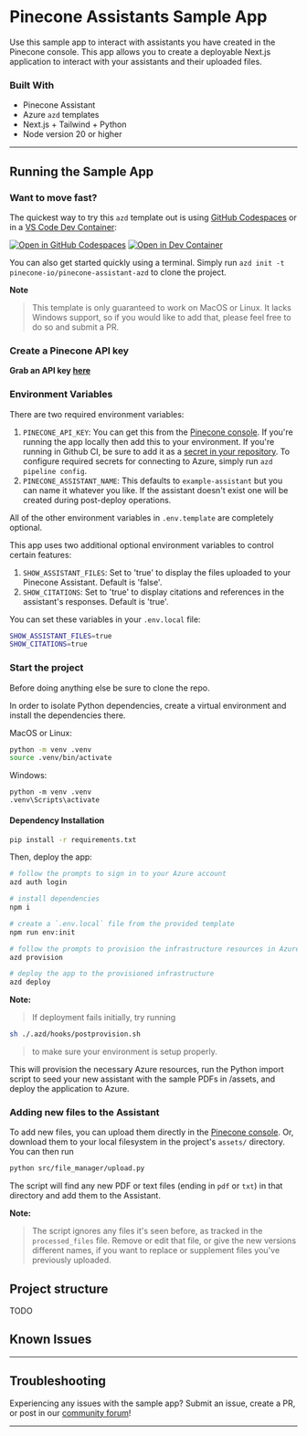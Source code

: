 # Pinecone Assistants Sample App

Use this sample app to interact with assistants you have created in the Pinecone console. This app allows you to create a deployable Next.js application to interact with your assistants and their uploaded files.

### Built With

- Pinecone Assistant
- Azure `azd` templates
- Next.js + Tailwind + Python
- Node version 20 or higher

---

## Running the Sample App

### Want to move fast?

The quickest way to try this `azd` template out is using [GitHub Codespaces](https://docs.github.com/en/codespaces) or in a [VS Code Dev Container](https://code.visualstudio.com/docs/devcontainers/containers):

[![Open in GitHub Codespaces](https://img.shields.io/static/v1?style=for-the-badge&label=GitHub+Codespaces&message=Open&color=brightgreen&logo=github)](https://github.com/codespaces/new/pinecone-io/pinecone-assistant-azd)
[![Open in Dev Container](https://img.shields.io/static/v1?style=for-the-badge&label=Dev+Containers&message=Open&color=blue&logo=visualstudiocode)](https://vscode.dev/redirect?url=vscode://ms-vscode-remote.remote-containers/cloneInVolume?url=https://github.com/pinecone-io/pinecone-assistant-azd)

You can also get started quickly using a terminal. Simply run `azd init -t pinecone-io/pinecone-assistant-azd` to clone the project.

**Note**
> This template is only guaranteed to work on MacOS or Linux. It lacks Windows support, so if you would like to add that, please feel free to do so and submit a PR.

### Create a Pinecone API key

**Grab an API key [here](https://app.pinecone.io/-/projects/-/keys)**

### Environment Variables

There are two required environment variables:

1. `PINECONE_API_KEY`: You can get this from the [Pinecone console](https://app.pinecone.io/-/projects/-/keys). If you're running the app locally then add this to your environment. If you're running in Github CI, be sure to add it as a [secret in your repository](https://docs.github.com/en/actions/security-for-github-actions/security-guides/using-secrets-in-github-actions). To configure required secrets for connecting to Azure, simply run `azd pipeline config`.
2. `PINECONE_ASSISTANT_NAME`: This defaults to `example-assistant` but you can name it whatever you like. If the assistant doesn't exist one will be created during post-deploy operations.

All of the other environment variables in `.env.template` are completely optional.

This app uses two additional optional environment variables to control certain features:

1. `SHOW_ASSISTANT_FILES`: Set to 'true' to display the files uploaded to your Pinecone Assistant. Default is 'false'.
2. `SHOW_CITATIONS`: Set to 'true' to display citations and references in the assistant's responses. Default is 'true'.

You can set these variables in your `.env.local` file:

```bash
SHOW_ASSISTANT_FILES=true
SHOW_CITATIONS=true
```

### Start the project

Before doing anything else be sure to clone the repo.

In order to isolate Python dependencies, create a virtual environment and install the dependencies there.

MacOS or Linux:

```bash
python -m venv .venv
source .venv/bin/activate
```

Windows:

```pwsh
python -m venv .venv
.venv\Scripts\activate
```

#### Dependency Installation

```bash
pip install -r requirements.txt
```

Then, deploy the app:

```bash
# follow the prompts to sign in to your Azure account
azd auth login

# install dependencies
npm i

# create a `.env.local` file from the provided template
npm run env:init

# follow the prompts to provision the infrastructure resources in Azure
azd provision

# deploy the app to the provisioned infrastructure
azd deploy
```

**Note:**
> If deployment fails initially, try running

```bash
sh ./.azd/hooks/postprovision.sh
```

> to make sure your environment is setup properly.

This will provision the necessary Azure resources, run the Python import script to seed your new assistant with the sample PDFs in /assets, and deploy the application to Azure.

### Adding new files to the Assistant

To add new files, you can upload them directly in the [Pinecone console](https://app.pinecone.io/-/projects/-/assistant). Or, download them to your local filesystem in the project's `assets/` directory. You can then run

```bash
python src/file_manager/upload.py
```

The script will find any new PDF or text files (ending in `pdf` or `txt`) in that directory and add them to the Assistant.

**Note:**
> The script ignores any files it's seen before, as tracked in the `processed_files` file. Remove or edit that file, or give the new versions different names, if you want to replace or supplement files you've previously uploaded.

## Project structure

TODO

## Known Issues

---

## Troubleshooting

Experiencing any issues with the sample app? Submit an issue, create a PR, or post in our [community forum](https://community.pinecone.io)!

---
